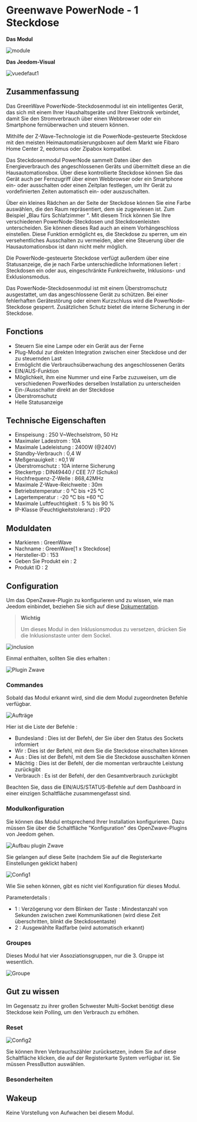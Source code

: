 # Greenwave PowerNode - 1 Steckdose

**Das Modul**

![module](images/greenwave.Powernode1/module.jpg)

**Das Jeedom-Visual**

![vuedefaut1](images/greenwave.Powernode1/vuedefaut1.jpg)

## Zusammenfassung

Das GreenWave PowerNode-Steckdosenmodul ist ein intelligentes Gerät, das sich mit einem Ihrer Haushaltsgeräte und Ihrer Elektronik verbindet, damit Sie den Stromverbrauch über einen Webbrowser oder ein Smartphone fernüberwachen und steuern können.

Mithilfe der Z-Wave-Technologie ist die PowerNode-gesteuerte Steckdose mit den meisten Heimautomatisierungsboxen auf dem Markt wie Fibaro Home Center 2, eedomus oder Zipabox kompatibel.

Das Steckdosenmodul PowerNode sammelt Daten über den Energieverbrauch des angeschlossenen Geräts und übermittelt diese an die Hausautomationsbox. Über diese kontrollierte Steckdose können Sie das Gerät auch per Fernzugriff über einen Webbrowser oder ein Smartphone ein- oder ausschalten oder einen Zeitplan festlegen, um Ihr Gerät zu vordefinierten Zeiten automatisch ein- oder auszuschalten.

Über ein kleines Rädchen an der Seite der Steckdose können Sie eine Farbe auswählen, die den Raum repräsentiert, dem sie zugewiesen ist. Zum Beispiel „Blau fürs Schlafzimmer ". Mit diesem Trick können Sie Ihre verschiedenen PowerNode-Steckdosen und Steckdosenleisten unterscheiden. Sie können dieses Rad auch an einem Vorhängeschloss einstellen. Diese Funktion ermöglicht es, die Steckdose zu sperren, um ein versehentliches Ausschalten zu vermeiden, aber eine Steuerung über die Hausautomationsbox ist dann nicht mehr möglich.

Die PowerNode-gesteuerte Steckdose verfügt außerdem über eine Statusanzeige, die je nach Farbe unterschiedliche Informationen liefert : Steckdosen ein oder aus, eingeschränkte Funkreichweite, Inklusions- und Exklusionsmodus.

Das PowerNode-Steckdosenmodul ist mit einem Überstromschutz ausgestattet, um das angeschlossene Gerät zu schützen. Bei einer fehlerhaften Gerätestörung oder einem Kurzschluss wird die PowerNode-Steckdose gesperrt. Zusätzlichen Schutz bietet die interne Sicherung in der Steckdose.

## Fonctions

-   Steuern Sie eine Lampe oder ein Gerät aus der Ferne
-   Plug-Modul zur direkten Integration zwischen einer Steckdose und der zu steuernden Last
-   Ermöglicht die Verbrauchsüberwachung des angeschlossenen Geräts
-   EIN/AUS-Funktion
-   Möglichkeit, ihm eine Nummer und eine Farbe zuzuweisen, um die verschiedenen PowerNodes derselben Installation zu unterscheiden
-   Ein-/Ausschalter direkt an der Steckdose
-   Überstromschutz
-   Helle Statusanzeige

## Technische Eigenschaften

-   Einspeisung : 250 V\~Wechselstrom, 50 Hz
-   Maximaler Ladestrom : 10A
-   Maximale Ladeleistung : 2400W (@240V)
-   Standby-Verbrauch : 0,4 W
-   Meßgenauigkeit : ±0,1 W
-   Überstromschutz : 10A interne Sicherung
-   Steckertyp : DIN49440 / CEE 7/7 (Schuko)
-   Hochfrequenz-Z-Welle : 868,42MHz
-   Maximale Z-Wave-Reichweite : 30m
-   Betriebstemperatur : 0 °C bis +25 °C
-   Lagertemperatur : -20 °C bis +60 °C
-   Maximale Luftfeuchtigkeit : 5 % bis 90 %
-   IP-Klasse (Feuchtigkeitstoleranz) : IP20

## Moduldaten

-   Markieren : GreenWave
-   Nachname : GreenWave\[1 x Steckdose\]
-   Hersteller-ID : 153
-   Geben Sie Produkt ein : 2
-   Produkt ID : 2

## Configuration

Um das OpenZwave-Plugin zu konfigurieren und zu wissen, wie man Jeedom einbindet, beziehen Sie sich auf diese [Dokumentation](https://doc.jeedom.com/de_DE/plugins/automation%20protocol/openzwave/).

> **Wichtig**
>
> Um dieses Modul in den Inklusionsmodus zu versetzen, drücken Sie die Inklusionstaste unter dem Sockel.

![inclusion](images/greenwave.Powernode1/inclusion.jpg)

Einmal enthalten, sollten Sie dies erhalten :

![Plugin Zwave](images/greenwave.Powernode1/information.jpg)

### Commandes

Sobald das Modul erkannt wird, sind die dem Modul zugeordneten Befehle verfügbar.

![Aufträge](images/greenwave.Powernode1/commandes.jpg)

Hier ist die Liste der Befehle :

-   Bundesland : Dies ist der Befehl, der Sie über den Status des Sockets informiert
-   Wir : Dies ist der Befehl, mit dem Sie die Steckdose einschalten können
-   Aus : Dies ist der Befehl, mit dem Sie die Steckdose ausschalten können
-   Mächtig : Dies ist der Befehl, der die momentan verbrauchte Leistung zurückgibt
-   Verbrauch : Es ist der Befehl, der den Gesamtverbrauch zurückgibt

Beachten Sie, dass die EIN/AUS/STATUS-Befehle auf dem Dashboard in einer einzigen Schaltfläche zusammengefasst sind.

### Modulkonfiguration

Sie können das Modul entsprechend Ihrer Installation konfigurieren. Dazu müssen Sie über die Schaltfläche "Konfiguration" des OpenZwave-Plugins von Jeedom gehen.

![Aufbau plugin Zwave](images/plugin/bouton_configuration.jpg)

Sie gelangen auf diese Seite (nachdem Sie auf die Registerkarte Einstellungen geklickt haben)

![Config1](images/greenwave.Powernode1/config1.jpg)

Wie Sie sehen können, gibt es nicht viel Konfiguration für dieses Modul.

Parameterdetails :

-   1 : Verzögerung vor dem Blinken der Taste : Mindestanzahl von Sekunden zwischen zwei Kommunikationen (wird diese Zeit überschritten, blinkt die Steckdosentaste)
-   2 : Ausgewählte Radfarbe (wird automatisch erkannt)

### Groupes

Dieses Modul hat vier Assoziationsgruppen, nur die 3. Gruppe ist wesentlich.

![Groupe](images/greenwave.Powernode1/groupe.jpg)

## Gut zu wissen

Im Gegensatz zu ihrer großen Schwester Multi-Socket benötigt diese Steckdose kein Polling, um den Verbrauch zu erhöhen.

### Reset

![Config2](images/greenwave.Powernode1/config2.jpg)

Sie können Ihren Verbrauchszähler zurücksetzen, indem Sie auf diese Schaltfläche klicken, die auf der Registerkarte System verfügbar ist. Sie müssen PressButton auswählen.

### Besonderheiten

## Wakeup

Keine Vorstellung von Aufwachen bei diesem Modul.
